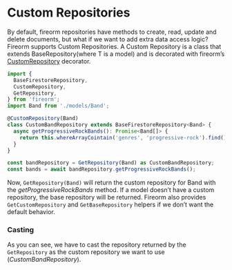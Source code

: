 # Custom Repositories

By default, fireorm repositories have methods to create, read, update and delete documents, but what if we want to add extra data access logic? Fireorm supports Custom Repositories. A Custom Repository is a class that extends BaseRepository<T>(where T is a model) and is decorated with fireorm’s [CustomRepository](API.md#CustomRepositoryDecorator) decorator.

```typescript
import {
  BaseFirestoreRepository,
  CustomRepository,
  GetRepository,
} from 'fireorm';
import Band from './models/Band';

@CustomRepository(Band)
class CustomBandRepository extends BaseFirestoreRepository<Band> {
  async getProgressiveRockBands(): Promise<Band[]> {
    return this.whereArrayCointain('genres', 'progressive-rock').find();
  }
}

const bandRepository = GetRepository(Band) as CustomBandRepository;
const bands = await bandRepository.getProgressiveRockBands();
```

Now, `GetRepository(Band)` will return the custom repository for Band with the _getProgressiveRockBands_ method. If a model doesn’t have a custom repository, the base repository will be returned. Fireorm also provides `GetCustomRepository` and `GetBaseRepository` helpers if we don’t want the default behavior.

### Casting

As you can see, we have to cast the repository returned by the `GetRepository` as the custom repository we want to use (_CustomBandRepository_).

